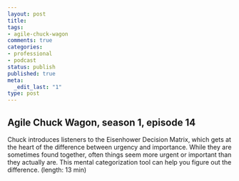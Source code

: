 ```yaml
---
layout: post
title: 
tags:
- agile-chuck-wagon
comments: true
categories:
- professional
- podcast
status: publish
published: true
meta:
  _edit_last: "1"
type: post
---
```


## Agile Chuck Wagon, season 1, episode 14

Chuck introduces listeners to the Eisenhower Decision Matrix, which gets at the heart of the difference between urgency and importance. While they are sometimes found together, often things seem more urgent or important than they actually are. This mental categorization tool can help you figure out the difference. (length: 13 min)
